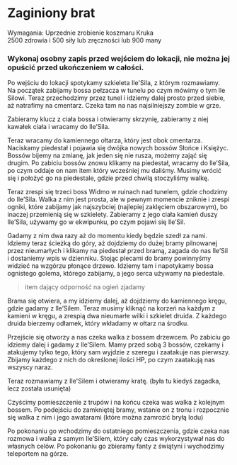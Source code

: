 # Zaginiony brat

Wymagania: Uprzednie zrobienie koszmaru Kruka  
2500 zdrowia i 500 siły lub zręczności lub 900 many

### Wykonaj osobny zapis przed wejściem do lokacji, nie można jej opuścić przed ukończeniem w całości.

Po wejściu do lokacji spotykamy szkieleta Ile'Sila, z którym rozmawiamy.  
Na początek zabijamy bossa pełzacza w tunelu po czym mówimy o tym lle Silowi. Teraz przechodzimy przez tunel i idziemy dalej prosto przed siebie, aż natrafimy na cmentarz. Czeka tam na nas najsilniejszy zombie w grze. 

Zabieramy klucz z ciała bossa i otwieramy skrzynię, zabieramy z niej kawałek ciała i wracamy do lle’Sila.

Teraz wracamy do kamiennego ołtarza, który jest obok cmentarza. Naciskamy piedestał i pojawia się dwójka nowych bossów Słońce i Księżyc. Bossów bijemy na zmianę, jak jeden się nie rusza, możemy zająć się drugim. Po zabiciu bossów znowu klikamy na piedestał, wracamy do lle’Sila, po czym oddaje on nam item który wcześniej mu daliśmy. Musimy wrócić się i położyć go na piedestale, gdzie przed chwilą stoczyliśmy walkę.

Teraz zrespi się trzeci boss Widmo w ruinach nad tunelem, gdzie chodzimy do Ile’Sila. Walka z nim jest prosta, ale w pewnym momencie zniknie i zrespi ogniki, które zabijamy jak najszybciej (najlepiej zaklęciem obszarowym), bo inaczej przemienią się w szkielety. Zabieramy z jego ciała kamień duszy Ile’Sila, używamy go w ekwipunku, po czym pojawi się Ile’Sil.

Gadamy z nim dwa razy aż do momentu kiedy będzie szedł za nami. Idziemy teraz ścieżką do góry, aż dojdziemy do dużej bramy pilnowanej przez nieumarłych i klikamy na piedestał przed bramą, zagada do nas Ile’Sil i dostaniemy wpis w dzienniku. Stojąc plecami do bramy powinnyśmy widzieć na wzgórzu płonące drzewo. Idziemy tam i napotykamy bossa ognistego golema, którego zabijamy, a jego serca używamy na piedestale.
> item dający odporność na ogień zjadamy

Brama się otwiera, a my idziemy dalej, aż dojdziemy do kamiennego kręgu, gdzie gadamy z lle’Silem. Teraz musimy kliknąć na korzeń na każdym z kamieni w kręgu, a zrespią dwa nieumarłe wilki i szkielet druida. Z każdego druida bierzemy odłamek, który wkładamy w ołtarz na środku.

Przejście się otworzy a nas czeka walka z bossem drzewcem. Po zabiciu go idziemy dalej i gadamy z lle’Silem. Mamy przed sobą 3 bossów, czekamy i atakujemy tylko tego, który sam wyjdzie z szeregu i zaatakuje nas pierwszy. Zbijamy każdego z nich do określonej ilości HP, po czym zaatakują nas wszyscy naraz.

Teraz rozmawiamy z Ile'Silem i otwieramy kratę. (była tu kiedyś zagadka, lecz została usunięta)

Czyścimy pomieszczenie z trupów i na końcu czeka was walka z kolejnym bossem. Po podejściu do zamkniętej bramy, wstanie on z tronu i rozpocznie się walka z nim i jego awatarami (które można zamrozić bryłą lodu)

Po pokonaniu go wchodzimy do ostatniego pomieszczenia, gdzie czeka nas rozmowa i walka z samym Ile’Silem, który cały czas wykorzystywał nas do własnych celów. Po pokonaniu go zbieramy fanty z świątyni i wychodzimy teleportem na górze.
